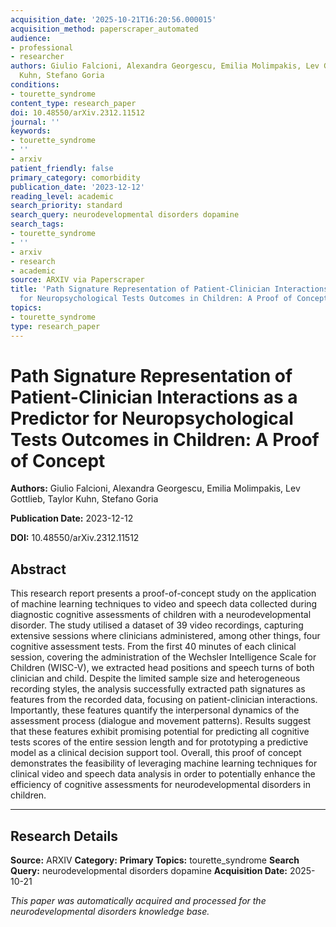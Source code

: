 ```yaml
---
acquisition_date: '2025-10-21T16:20:56.000015'
acquisition_method: paperscraper_automated
audience:
- professional
- researcher
authors: Giulio Falcioni, Alexandra Georgescu, Emilia Molimpakis, Lev Gottlieb, Taylor
  Kuhn, Stefano Goria
conditions:
- tourette_syndrome
content_type: research_paper
doi: 10.48550/arXiv.2312.11512
journal: ''
keywords:
- tourette_syndrome
- ''
- arxiv
patient_friendly: false
primary_category: comorbidity
publication_date: '2023-12-12'
reading_level: academic
search_priority: standard
search_query: neurodevelopmental disorders dopamine
search_tags:
- tourette_syndrome
- ''
- arxiv
- research
- academic
source: ARXIV via Paperscraper
title: 'Path Signature Representation of Patient-Clinician Interactions as a Predictor
  for Neuropsychological Tests Outcomes in Children: A Proof of Concept'
topics:
- tourette_syndrome
type: research_paper
---
```


# Path Signature Representation of Patient-Clinician Interactions as a Predictor for Neuropsychological Tests Outcomes in Children: A Proof of Concept

**Authors:** Giulio Falcioni, Alexandra Georgescu, Emilia Molimpakis, Lev Gottlieb, Taylor Kuhn, Stefano Goria

**Publication Date:** 2023-12-12

**DOI:** 10.48550/arXiv.2312.11512

## Abstract

This research report presents a proof-of-concept study on the application of machine learning techniques to video and speech data collected during diagnostic cognitive assessments of children with a neurodevelopmental disorder. The study utilised a dataset of 39 video recordings, capturing extensive sessions where clinicians administered, among other things, four cognitive assessment tests. From the first 40 minutes of each clinical session, covering the administration of the Wechsler Intelligence Scale for Children (WISC-V), we extracted head positions and speech turns of both clinician and child. Despite the limited sample size and heterogeneous recording styles, the analysis successfully extracted path signatures as features from the recorded data, focusing on patient-clinician interactions. Importantly, these features quantify the interpersonal dynamics of the assessment process (dialogue and movement patterns). Results suggest that these features exhibit promising potential for predicting all cognitive tests scores of the entire session length and for prototyping a predictive model as a clinical decision support tool. Overall, this proof of concept demonstrates the feasibility of leveraging machine learning techniques for clinical video and speech data analysis in order to potentially enhance the efficiency of cognitive assessments for neurodevelopmental disorders in children.

---

## Research Details

**Source:** ARXIV
**Category:** 
**Primary Topics:** tourette_syndrome
**Search Query:** neurodevelopmental disorders dopamine
**Acquisition Date:** 2025-10-21

*This paper was automatically acquired and processed for the neurodevelopmental disorders knowledge base.*
